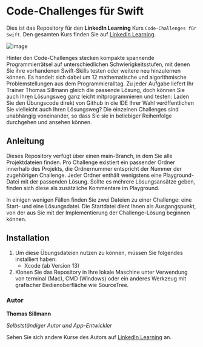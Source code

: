 # Code-Challenges für Swift

Dies ist das Repository für den **LinkedIn Learning** Kurs `Code-Challenges für Swift`. Den gesamten Kurs finden Sie auf [LinkedIn Learning][lil-course-url].

![image](https://user-images.githubusercontent.com/61017085/201686382-e944826b-bf81-46f5-afa2-533e63bc55ee.png) 

Hinter den Code-Challenges stecken kompakte spannende Programmierrätsel auf unterschiedlichen Schwierigkeitsstufen, mit denen Sie ihre vorhandenen Swift-Skills testen oder weitere neu hinzulernen können. Es handelt sich dabei um 12 mathematische und algorithmische Problemstellungen aus dem Programmieralltag.
Zu jeder Aufgabe liefert Ihr Trainer Thomas Sillmann gleich die passende Lösung, doch können Sie auch Ihren Lösungsweg ganz leicht mitprogrammieren und testen: Laden Sie den Übungscode direkt von Github in die IDE Ihrer Wahl veröffentlichen Sie vielleicht auch Ihren Lösungsweg?
Die einzelnen Challenges sind unabhängig voneinander, so dass Sie sie in beliebiger Reihenfolge durchgehen und ansehen können.

## Anleitung

Dieses Repository verfügt über einen main-Branch, in dem Sie alle Projektdateien finden. Pro Challenge existiert ein passender Ordner innerhalb des Projekts, die Ordnernummer entspricht der Nummer der zugehörigen Challenge. Jeder Ordner enthält wenigstens eine Playground-Datei mit der passenden Lösung. Sollte es mehrere Lösungsansätze geben, finden sich diese als zusätzliche Kommentare im Playground.

In einigen wenigen Fällen finden Sie zwei Dateien zu einer Challenge: eine Start- und eine Lösungsdatei. Die Startdatei dient Ihnen als Ausgangspunkt, von der aus Sie mit der Implementierung der Challenge-Lösung beginnen können.

## Installation

1. Um diese Übungsdateien nutzen zu können, müssen Sie folgendes installiert haben:
   - Xcode (ab Version 13)
2. Klonen Sie das Repository in Ihre lokale Maschine unter Verwendung von terminal (Mac), CMD (Windows) oder ein anderes Werkzeug mit grafischer Bedienoberfläche wie SourceTree.

### Autor

**Thomas Sillmann**

_Selbstständiger Autor und App-Entwickler_

Sehen Sie sich andere Kurse des Autors auf [LinkedIn Learning](https://www.linkedin.com/learning/instructors/thomas-sillmann) an.

[0]: # (Replace these placeholder URLs with actual course URLs)
[lil-course-url]: https://www.linkedin.com/learning/code-challenges-fur-swift
[lil-thumbnail-url]: https://cdn.lynda.com/course/2875095/2875095-1615224395432-16x9.jpg
